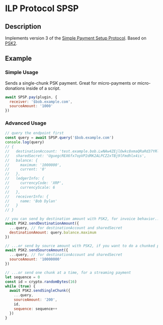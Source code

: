 # ILP Protocol SPSP

## Description

Implements version 3 of the [Simple Payment Setup Protocol](https://github.com/interledger/rfcs/pull/367).
Based on [PSK2](https://github.com/emschwartz/ilp-protocol-psk2).

## Example

### Simple Usage

Sends a single-chunk PSK payment. Great for micro-payments or micro-donations inside of a script.

```js
await SPSP.pay(plugin, {
  receiver: '$bob.example.com',
  sourceAmount: '1000'
})
```

### Advanced Usage

```js
// query the endpoint first
const query = await SPSP.query('$bob.example.com')
console.log(query)
// {
//   destinationAccount: 'test.example.bob.LwNAw4ZEjlOwkc8xmaQRaRd37YRl8sixSCBPgEEqo8I',
//   sharedSecret: 'UguegcREX6fx7opVP2dRK2ALPCZ2xTBj9lFmdhlx4is',
//   balance: {
//     maximum: '1000000',
//     current: '0'
//   },
//   ledgerInfo: {
//     currencyCode: 'XRP',
//     currencyScale: 6
//   },
//   receiverInfo: {
//     name: 'Bob Dylan'
//   }
// }

// you can send by destination amount with PSK2, for invoice behavior...
await PSK2.sendDestinationAmount({
  ...query, // for destinationAccount and sharedSecret
  destinationAmount: query.balance.maximum
})

// ...or send by source amount with PSK2, if you want to do a chunked payment...
await PSK2.sendSourceAmount({
  ...query, // for destinationAccount and sharedSecret
  sourceAmount: '10000000'
})

// ...or send one chunk at a time, for a streaming payment
let sequence = 0
const id = crypto.randomBytes(16)
while (true) {
  await PSK2.sendSingleChunk({
    ...query,
    sourceAmount: '200',
    id,
    sequence: sequence++
  })
}
```
